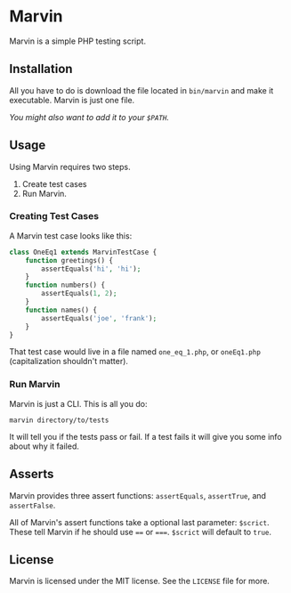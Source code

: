 Marvin
=====


Marvin is a simple PHP testing script.

## Installation
All you have to do is download the file located in `bin/marvin` and make it executable. Marvin is just one file.

*You might also want to add it to your `$PATH`.*

## Usage
Using Marvin requires two steps.

1. Create test cases
2. Run Marvin.

### Creating Test Cases
A Marvin test case looks like this:

```php
class OneEq1 extends MarvinTestCase {
	function greetings() {
		assertEquals('hi', 'hi');
	}
	function numbers() {
		assertEquals(1, 2);
	}
	function names() {
		assertEquals('joe', 'frank');
	}
}
```

That test case would live in a file named `one_eq_1.php`, or `oneEq1.php` (capitalization shouldn't matter).

### Run Marvin
Marvin is just a CLI. This is all you do:

```
marvin directory/to/tests
```

It will tell you if the tests pass or fail. If a test fails it will give you some info about why it failed.

## Asserts
Marvin provides three assert functions: `assertEquals`, `assertTrue`, and `assertFalse`.

All of Marvin's assert functions take a optional last parameter: `$scrict`. These tell Marvin if he should use `==` or `===`. `$scrict` will default to `true`.

## License
Marvin is licensed under the MIT license. See the `LICENSE` file for more.
